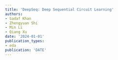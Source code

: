 ```yaml
---
title: 'DeepSeq: Deep Sequential Circuit Learning'
authors:
- Sadaf Khan
- Zhengyuan Shi
- Min Li
- Qiang Xu
date: '2024-01-01'
publication_types:
- eda
publication: 'DATE'
---
```

